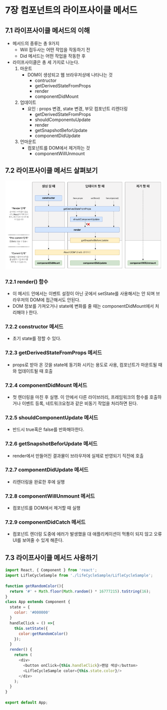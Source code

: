 # 7장 컴포넌트의 라이프사이클 메서드
## 7.1 라이프사이클 메서드의 이해
- 메서드의 종류는 총 9가지
    - Will 접두사는 어떤 작업을 작동하기 전
    - Did 메서드는 어떤 작업을 작동한 후
- 라이프사이클은 총 세 가지로 나눈다.
    1. 마운트
        - DOM이 생성되고 웹 브라우저상에 나타나는 것
            - contructor
            - getDerivedStateFromProps
            - render
            - componentDidMount
    2. 업데이트
        - 요인 : props 변경, state 변경, 부모 컴포넌트 리렌더링
            - getDerivedStateFromProps
            - shouldComponentuUpdate
            - render
            - getSnapshotBeforUpdate
            - componentDidUpdate
    3. 언마운트
        - 컴포넌트를 DOM에서 제거하는 것
            - componentWillUnmount

## 7.2 라이프사이클 메서드 살펴보기
![alt text](image-5.png)
### 7.2.1 render() 함수
- 이 메서드 안에서는 이벤트 설정이 아닌 곳에서 setState를 사용해서는 안 되며 브라우저의 DOM에 접근해서도 안된다.
- DOM 정보를 가져오거나 state에 변화를 줄 때는 componentDidMount에서 처리해야ㅏ한다.

### 7.2.2 constructor 메서드
- 초기 state를 정할 수 있다.

### 7.2.3 getDerivedStateFromProps 메서드
- props로 받아 온 갓을 state에 동기화 시키는 용도로 사용, 컴포넌트가 마운트될 때와 업데이트될 때 호출

### 7.2.4 componentDidMount 메서드
- 첫 렌더링을 마친 후 실행. 이 안에서 다른 라이브러리, 프레임워크의 함수를 호출하거나 이벤트 등록, 네트워크요청과 같은 비동기 작업을 처리하면 된다.

### 7.2.5 shouldComponentUpdate 메서드
- 반드시 true혹은 false를 반화해아한다.

### 7.2.6 getSnapshotBeforUpdate 메서드
- render에서 만들어진 결과물이 브라우저에 실제로 반영되기 직전에 호출

### 7.2.7 componentDidUpdate 메서드
- 리렌더링을 완료한 후에 실행

### 7.2.8 componentWillUnmount 메서드
-  컴포넌트를 DOM에서 제거할 때 실행

### 7.2.9 componentDidCatch 메서드
- 컴포넌트 렌더링 도중에 에러가 발생했을 대 애플리케이션이 먹통이 되지 않고 오류 UI를 보여줄 수 있게 해준다.

## 7.3 라이프사이클 메서드 사용하기
```javascript
import React, { Component } from 'react';
import LifleCycleSample from './lifeCycleSample/LifleCycleSample';

function getRandomColor(){
  return '#' + Math.floor(Math.random() * 16777215).toString(16);
}
class App extends Component {
  state = {
    color: '#000000'
  }
  handleClick = () =>{
    this.setState({
      color:getRandomColor()
    });
  }
  render() {
    return (
      <div>
        <button onClick={this.handleClick}>랜덤 색상</button>
        <LifleCycleSample color={this.state.color}/>
      </div>
    );
  }
}

export default App;
```
